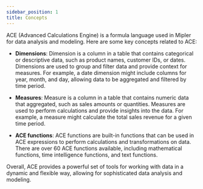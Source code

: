 ```yaml
---
sidebar_position: 1
title: Concepts
---
```


ACE (Advanced Calculations Engine) is a formula language used in Mipler for data analysis and modeling. Here are some key concepts related to ACE:

* **Dimensions**: Dimension is a column in a table that contains categorical or descriptive data, such as product names, customer IDs, or dates. Dimensions are used to group and filter data and provide context for measures. For example, a date dimension might include columns for year, month, and day, allowing data to be aggregated and filtered by time period.

* **Measures**: Measure is a column in a table that contains numeric data that aggregated, such as sales amounts or quantities. Measures are used to perform calculations and provide insights into the data. For example, a measure might calculate the total sales revenue for a given time period.

* **ACE functions**: ACE functions are built-in functions that can be used in ACE expressions to perform calculations and transformations on data. There are over 60 ACE functions available, including mathematical functions, time intelligence functions, and text functions.


Overall, ACE provides a powerful set of tools for working with data in a dynamic and flexible way, allowing for sophisticated data analysis and modeling.
